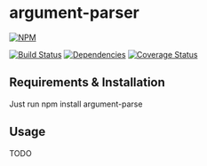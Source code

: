 # argument-parser

[![NPM](https://nodei.co/npm/argument-parser-extended.png)](https://nodei.co/npm/argument-parser-extended/)

[![Build Status](https://travis-ci.org/SimonSchick/argument-parser.svg?branch=master)](https://travis-ci.org/SimonSchick/argument-parser)
[![Dependencies](https://david-dm.org/SimonSchick/argument-parser.svg)](https://david-dm.org/SimonSchick/argument-parser)
[![Coverage Status](https://coveralls.io/repos/SimonSchick/argument-parser/badge.svg)](https://coveralls.io/r/SimonSchick/argument-parser)

## Requirements & Installation

Just run npm install argument-parse

## Usage

TODO
